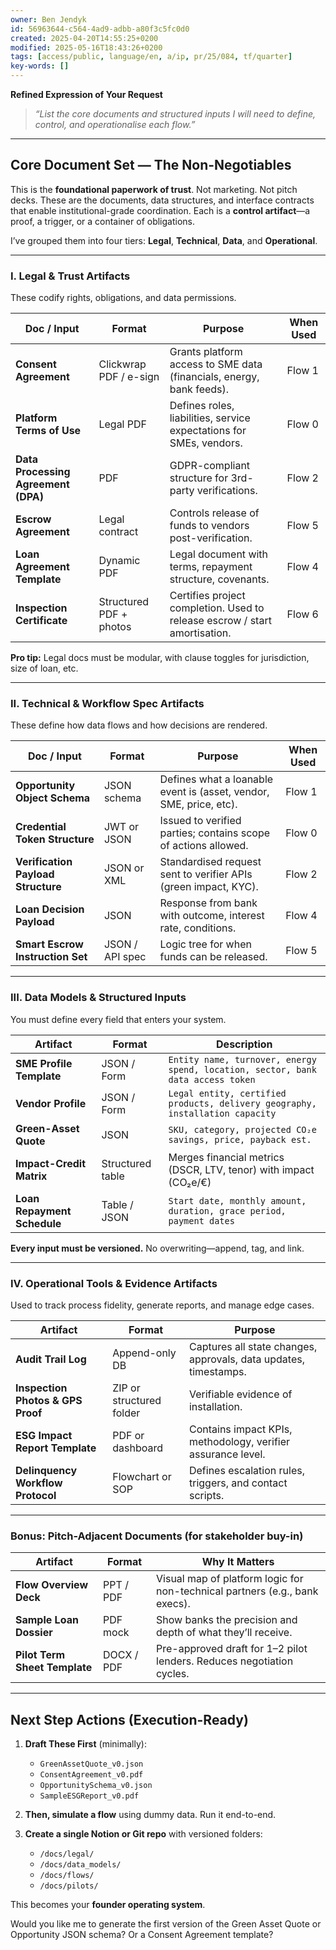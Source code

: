 ```yaml
---
owner: Ben Jendyk
id: 56963644-c564-4ad9-adbb-a80f3c5fc0d0
created: 2025-04-20T14:55:25+0200
modified: 2025-05-16T18:43:26+0200
tags: [access/public, language/en, a/ip, pr/25/084, tf/quarter]
key-words: []
---
```


**Refined Expression of Your Request**  
> *“List the core documents and structured inputs I will need to define, control, and operationalise each flow.”*

---

## Core Document Set — The Non-Negotiables  
This is the **foundational paperwork of trust**. Not marketing. Not pitch decks. These are the documents, data structures, and interface contracts that enable institutional-grade coordination. Each is a **control artifact**—a proof, a trigger, or a container of obligations.

I’ve grouped them into four tiers: **Legal**, **Technical**, **Data**, and **Operational**.

---

### I. **Legal & Trust Artifacts**  
These codify rights, obligations, and data permissions.

| Doc / Input | Format | Purpose | When Used |
|-------------|--------|---------|-----------|
| **Consent Agreement** | Clickwrap PDF / e-sign | Grants platform access to SME data (financials, energy, bank feeds). | Flow 1 |
| **Platform Terms of Use** | Legal PDF | Defines roles, liabilities, service expectations for SMEs, vendors. | Flow 0 |
| **Data Processing Agreement (DPA)** | PDF | GDPR-compliant structure for 3rd-party verifications. | Flow 2 |
| **Escrow Agreement** | Legal contract | Controls release of funds to vendors post-verification. | Flow 5 |
| **Loan Agreement Template** | Dynamic PDF | Legal document with terms, repayment structure, covenants. | Flow 4 |
| **Inspection Certificate** | Structured PDF + photos | Certifies project completion. Used to release escrow / start amortisation. | Flow 6 |

**Pro tip:** Legal docs must be modular, with clause toggles for jurisdiction, size of loan, etc.

---

### II. **Technical & Workflow Spec Artifacts**  
These define how data flows and how decisions are rendered.

| Doc / Input | Format | Purpose | When Used |
|-------------|--------|---------|-----------|
| **Opportunity Object Schema** | JSON schema | Defines what a loanable event is (asset, vendor, SME, price, etc). | Flow 1 |
| **Credential Token Structure** | JWT or JSON | Issued to verified parties; contains scope of actions allowed. | Flow 0 |
| **Verification Payload Structure** | JSON or XML | Standardised request sent to verifier APIs (green impact, KYC). | Flow 2 |
| **Loan Decision Payload** | JSON | Response from bank with outcome, interest rate, conditions. | Flow 4 |
| **Smart Escrow Instruction Set** | JSON / API spec | Logic tree for when funds can be released. | Flow 5 |

---

### III. **Data Models & Structured Inputs**  
You must define every field that enters your system.

| Artifact | Format | Description |
|----------|--------|-------------|
| **SME Profile Template** | JSON / Form | `Entity name, turnover, energy spend, location, sector, bank data access token` |
| **Vendor Profile** | JSON / Form | `Legal entity, certified products, delivery geography, installation capacity` |
| **Green-Asset Quote** | JSON | `SKU, category, projected CO₂e savings, price, payback est.` |
| **Impact-Credit Matrix** | Structured table | Merges financial metrics (DSCR, LTV, tenor) with impact (CO₂e/€) |
| **Loan Repayment Schedule** | Table / JSON | `Start date, monthly amount, duration, grace period, payment dates` |

**Every input must be versioned.** No overwriting—append, tag, and link.

---

### IV. **Operational Tools & Evidence Artifacts**  
Used to track process fidelity, generate reports, and manage edge cases.

| Artifact | Format | Purpose |
|----------|--------|---------|
| **Audit Trail Log** | Append-only DB | Captures all state changes, approvals, data updates, timestamps. |
| **Inspection Photos & GPS Proof** | ZIP or structured folder | Verifiable evidence of installation. |
| **ESG Impact Report Template** | PDF or dashboard | Contains impact KPIs, methodology, verifier assurance level. |
| **Delinquency Workflow Protocol** | Flowchart or SOP | Defines escalation rules, triggers, and contact scripts. |

---

### Bonus: **Pitch-Adjacent Documents** (for stakeholder buy-in)

| Artifact | Format | Why It Matters |
|----------|--------|----------------|
| **Flow Overview Deck** | PPT / PDF | Visual map of platform logic for non-technical partners (e.g., bank execs). |
| **Sample Loan Dossier** | PDF mock | Show banks the precision and depth of what they’ll receive. |
| **Pilot Term Sheet Template** | DOCX / PDF | Pre-approved draft for 1–2 pilot lenders. Reduces negotiation cycles. |

---

## Next Step Actions (Execution-Ready)

1. **Draft These First** (minimally):
   - `GreenAssetQuote_v0.json`  
   - `ConsentAgreement_v0.pdf`  
   - `OpportunitySchema_v0.json`  
   - `SampleESGReport_v0.pdf`  

2. **Then, simulate a flow** using dummy data. Run it end-to-end.

3. **Create a single Notion or Git repo** with versioned folders:
   - `/docs/legal/`
   - `/docs/data_models/`
   - `/docs/flows/`
   - `/docs/pilots/`

This becomes your **founder operating system**.

Would you like me to generate the first version of the Green Asset Quote or Opportunity JSON schema? Or a Consent Agreement template?